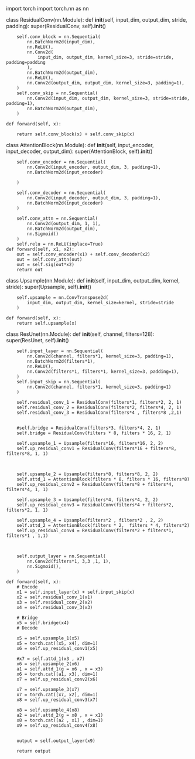 import torch
import torch.nn as nn

class ResidualConv(nn.Module):
    def __init__(self, input_dim, output_dim, stride, padding):
        super(ResidualConv, self).__init__()

        self.conv_block = nn.Sequential(
            nn.BatchNorm2d(input_dim),
            nn.ReLU(),
            nn.Conv2d(
                input_dim, output_dim, kernel_size=3, stride=stride, padding=padding
            ),
            nn.BatchNorm2d(output_dim),
            nn.ReLU(),
            nn.Conv2d(output_dim, output_dim, kernel_size=3, padding=1),
        )
        self.conv_skip = nn.Sequential(
            nn.Conv2d(input_dim, output_dim, kernel_size=3, stride=stride, padding=1),
            nn.BatchNorm2d(output_dim),
        )

    def forward(self, x):

        return self.conv_block(x) + self.conv_skip(x)

class AttentionBlock(nn.Module):
    def __init__(self, input_encoder, input_decoder, output_dim):
        super(AttentionBlock, self).__init__()

        self.conv_encoder = nn.Sequential(
            nn.Conv2d(input_encoder, output_dim, 3, padding=1),
            nn.BatchNorm2d(input_encoder)

        )

        self.conv_decoder = nn.Sequential(
            nn.Conv2d(input_decoder, output_dim, 3, padding=1),
            nn.BatchNorm2d(input_decoder)
        )

        self.conv_attn = nn.Sequential(
            nn.Conv2d(output_dim, 1, 1),
            nn.BatchNorm2d(output_dim),
            nn.Sigmoid()
        )
        self.relu = nn.ReLU(inplace=True)
    def forward(self, x1, x2):
        out = self.conv_encoder(x1) + self.conv_decoder(x2)
        out = self.conv_attn(out)
        out = self.sig(out*x2)
        return out

class Upsample(nn.Module):
    def __init__(self, input_dim, output_dim, kernel, stride):
        super(Upsample, self).__init__()

        self.upsample = nn.ConvTranspose2d(
            input_dim, output_dim, kernel_size=kernel, stride=stride
        )

    def forward(self, x):
        return self.upsample(x)

class ResUnet(nn.Module):
    def __init__(self, channel, filters=128):
        super(ResUnet, self).__init__()

        self.input_layer = nn.Sequential(
            nn.Conv2d(channel, filters*1, kernel_size=3, padding=1),
            nn.BatchNorm2d(filters*1),
            nn.ReLU(),
            nn.Conv2d(filters*1, filters*1, kernel_size=3, padding=1),
        )
        self.input_skip = nn.Sequential(
            nn.Conv2d(channel, filters*1, kernel_size=3, padding=1)
        )

        self.residual_conv_1 = ResidualConv(filters*1, filters*2, 2, 1)
        self.residual_conv_2 = ResidualConv(filters*2, filters*4, 2, 1)
        self.residual_conv_3 = ResidualConv(filters*4 , filters*8 ,2,1)


        #self.bridge = ResidualConv(filters*3, filters*4, 2, 1)
        self.bridge = ResidualConv(filters * 8, filters * 16, 2, 1)

        self.upsample_1 = Upsample(filters*16, filters*16, 2, 2)
        self.up_residual_conv1 = ResidualConv(filters*16 + filters*8, filters*8, 1, 1)



        self.upsample_2 = Upsample(filters*8, filters*8, 2, 2)
        self.attd_1 = AttentionBlock(filters * 8, filters * 16, filters*8)
        self.up_residual_conv2 = ResidualConv(filters*8 + filters*4, filters*4, 1, 1)

        self.upsample_3 = Upsample(filters*4, filters*4, 2, 2)
        self.up_residual_conv3 = ResidualConv(filters*4 + filters*2, filters*2, 1, 1)

        self.upsample_4 = Upsample(filters*2 , filters*2 , 2, 2)
        self.attd_2 = AttentionBlock(filters * 2,  filters * 4, filters*2)
        self.up_residual_conv4 = ResidualConv(filters*2 + filters*1, filters*1 , 1,1)



        self.output_layer = nn.Sequential(
            nn.Conv2d(filters*1, 3,3 ,1, 1),
            nn.Sigmoid(),
        )

    def forward(self, x):
        # Encode
        x1 = self.input_layer(x) + self.input_skip(x)
        x2 = self.residual_conv_1(x1)
        x3 = self.residual_conv_2(x2)
        x4 = self.residual_conv_3(x3)

        # Bridge
        x5 = self.bridge(x4)
        # Decode

        x5 = self.upsample_1(x5)
        x5 = torch.cat([x5, x4], dim=1)
        x6 = self.up_residual_conv1(x5)

        #x7 = self.attd_1(x3 , x7)
        x6 = self.upsample_2(x6)
        a1 = self.attd_1(g = x6 , x = x3)
        x6 = torch.cat([a1, x3], dim=1)
        x7 = self.up_residual_conv2(x6)

        x7 = self.upsample_3(x7)
        x7 = torch.cat([x7, x2], dim=1)
        x8 = self.up_residual_conv3(x7)

        x8 = self.upsample_4(x8)
        a2 = self.attd_2(g = x8 , x = x1)
        x8 = torch.cat([a2 , x1] , dim=1)
        x9 = self.up_residual_conv4(x8)


        output = self.output_layer(x9)

        return output

